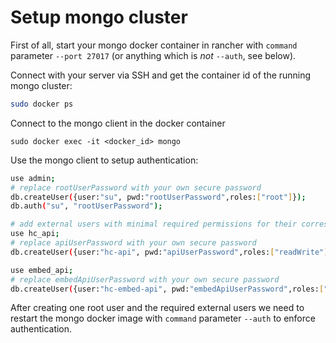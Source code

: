 # Setup mongo cluster

First of all, start your mongo docker container in rancher with `command` parameter `--port 27017` (or anything which is *not* `--auth`, see below).

Connect with your server via SSH and get the container id of the running mongo cluster:
```sh
sudo docker ps
```

Connect to the mongo client in the docker container
```
sudo docker exec -it <docker_id> mongo
```

Use the mongo client to setup authentication:
```sh
use admin;
# replace rootUserPassword with your own secure password
db.createUser({user:"su", pwd:"rootUserPassword",roles:["root"]});
db.auth("su", "rootUserPassword");

# add external users with minimal required permissions for their corresponding tables
use hc_api;
# replace apiUserPassword with your own secure password
db.createUser({user:"hc-api", pwd:"apiUserPassword",roles:["readWrite"]});

use embed_api;
# replace embedApiUserPassword with your own secure password
db.createUser({user:"hc-embed-api", pwd:"embedApiUserPassword",roles:["readWrite"]});

```

After creating one root user and the required external users we need to restart the mongo docker image with `command` parameter `--auth` to enforce authentication.
